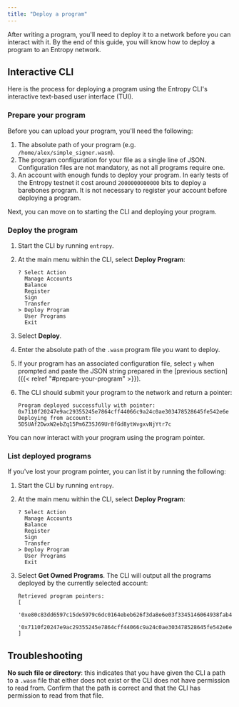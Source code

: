 ```yaml
---
title: "Deploy a program"
---
```


After writing a program, you'll need to deploy it to a network before you can interact with it. By the end of this guide, you will know how to deploy a program to an Entropy network.

## Interactive CLI

Here is the process for deploying a program using the Entropy CLI's interactive text-based user interface (TUI).

### Prepare your program

Before you can upload your program, you'll need the following:

1. The absolute path of your program (e.g. `/home/alex/simple_signer.wasm`).
1. The program configuration for your file as a single line of JSON. Configuration files are not mandatory, as not all programs require one.
1. An account with enough funds to deploy your program. In early tests of the Entropy testnet it cost around `2000000000000` bits to deploy a barebones program. It is not necessary to register your account before deploying a program.

Next, you can move on to starting the CLI and deploying your program.

### Deploy the program

1. Start the CLI by running `entropy`.
1. At the main menu within the CLI, select **Deploy Program**:

   ```output
   ? Select Action
     Manage Accounts
     Balance
     Register
     Sign
     Transfer
   > Deploy Program
     User Programs
     Exit
   ```

1. Select **Deploy**.
1. Enter the absolute path of the `.wasm` program file you want to deploy.
1. If your program has an associated configuration file, select `y` when prompted and paste the JSON string prepared in the [previous section]({{< relref "#prepare-your-program" >}}).
1. The CLI should submit your program to the network and return a pointer:

    ```output
    Program deployed successfully with pointer: 0x7110f20247e9ac29355245e7864cff44066c9a24c0ae303478528645fe542e6e
    Deploying from account: 5DSUAf2DwxW2ebZq15Pm6Z3SJ69Ur8fGd8ytWvgxvNjYtr7c
    ```

You can now interact with your program using the program pointer.

### List deployed programs

If you've lost your program pointer, you can list it by running the following:

1. Start the CLI by running `entropy`.
1. At the main menu within the CLI, select **Deploy Program**:

   ```output
   ? Select Action
     Manage Accounts
     Balance
     Register
     Sign
     Transfer
   > Deploy Program
     User Programs
     Exit
   ```

1. Select **Get Owned Programs**. The CLI will output all the programs deployed by the currently selected account:

    ```output
    Retrieved program pointers:
    [
      '0xe80c83dd6597c15de5979c6dc0164ebeb626f3da8e6e03f3345146064938fab4',
      '0x7110f20247e9ac29355245e7864cff44066c9a24c0ae303478528645fe542e6e'
    ]
    ```

## Troubleshooting

**No such file or directory**: this indicates that you have given the CLI a path to a `.wasm` file that either does not exist or the CLI does not have permission to read from. Confirm that the path is correct and that the CLI has permission to read from that file.
